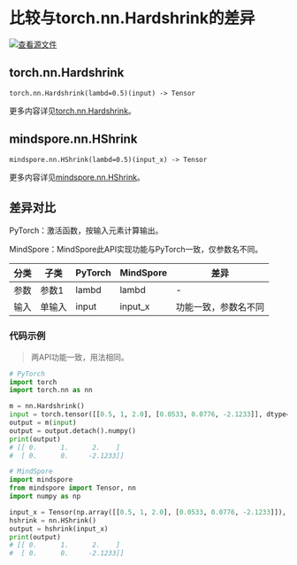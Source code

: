 # 比较与torch.nn.Hardshrink的差异

[![查看源文件](https://mindspore-website.obs.cn-north-4.myhuaweicloud.com/website-images/r2.3.q1/resource/_static/logo_source.svg)](https://gitee.com/mindspore/docs/blob/r2.3.q1/docs/mindspore/source_zh_cn/note/api_mapping/pytorch_diff/HShrink.md)

## torch.nn.Hardshrink

```text
torch.nn.Hardshrink(lambd=0.5)(input) -> Tensor
```

更多内容详见[torch.nn.Hardshrink](https://pytorch.org/docs/1.8.1/generated/torch.nn.Hardshrink.html)。

## mindspore.nn.HShrink

```text
mindspore.nn.HShrink(lambd=0.5)(input_x) -> Tensor
```

更多内容详见[mindspore.nn.HShrink](https://mindspore.cn/docs/zh-CN/r2.3.0rc1/api_python/nn/mindspore.nn.HShrink.html)。

## 差异对比

PyTorch：激活函数，按输入元素计算输出。

MindSpore：MindSpore此API实现功能与PyTorch一致，仅参数名不同。

| 分类 | 子类  | PyTorch | MindSpore | 差异 |
| ---- | ----- | ------- | --------- | ---- |
| 参数 | 参数1 | lambd   | lambd     | -    |
| 输入 | 单输入 | input   | input_x     | 功能一致，参数名不同 |

### 代码示例

> 两API功能一致，用法相同。

```python
# PyTorch
import torch
import torch.nn as nn

m = nn.Hardshrink()
input = torch.tensor([[0.5, 1, 2.0], [0.0533, 0.0776, -2.1233]], dtype=torch.float32)
output = m(input)
output = output.detach().numpy()
print(output)
# [[ 0.      1.      2.    ]
#  [ 0.      0.     -2.1233]]

# MindSpore
import mindspore
from mindspore import Tensor, nn
import numpy as np

input_x = Tensor(np.array([[0.5, 1, 2.0], [0.0533, 0.0776, -2.1233]]), mindspore.float32)
hshrink = nn.HShrink()
output = hshrink(input_x)
print(output)
# [[ 0.      1.      2.    ]
#  [ 0.      0.     -2.1233]]
```
